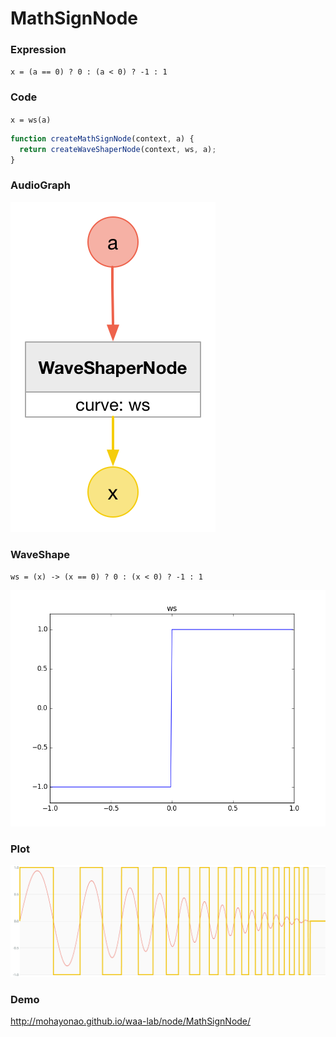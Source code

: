 # MathSignNode

### Expression

`x = (a == 0) ? 0 : (a < 0) ? -1 : 1`

### Code

`x = ws(a)`

```js
function createMathSignNode(context, a) {
  return createWaveShaperNode(context, ws, a);
}
```

### AudioGraph

![](MathSignNode.png)

### WaveShape

`ws = (x) -> (x == 0) ? 0 : (x < 0) ? -1 : 1`

![](MathSignNodeWaveShape.png)

### Plot

![](MathSignNodePlot.png)

### Demo

http://mohayonao.github.io/waa-lab/node/MathSignNode/
